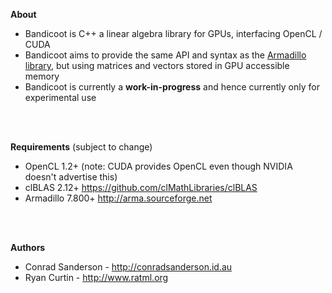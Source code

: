 **About**
* Bandicoot is C++ a linear algebra library for GPUs, interfacing OpenCL / CUDA
* Bandicoot aims to provide the same API and syntax as the [Armadillo library](http://arma.sourceforge.net), but using matrices and vectors stored in GPU accessible memory
* Bandicoot is currently a **work-in-progress** and hence currently only for experimental use
<br>
<br>

**Requirements** (subject to change)
* OpenCL 1.2+ (note: CUDA provides OpenCL even though NVIDIA doesn't advertise this)
* clBLAS 2.12+ https://github.com/clMathLibraries/clBLAS
* Armadillo 7.800+ http://arma.sourceforge.net
<br>
<br>

**Authors**
* Conrad Sanderson - http://conradsanderson.id.au
* Ryan Curtin - http://www.ratml.org
<br>
<br>
